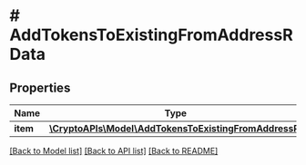# # AddTokensToExistingFromAddressRData

## Properties

Name | Type | Description | Notes
------------ | ------------- | ------------- | -------------
**item** | [**\CryptoAPIs\Model\AddTokensToExistingFromAddressRI**](AddTokensToExistingFromAddressRI.md) |  |

[[Back to Model list]](../../README.md#models) [[Back to API list]](../../README.md#endpoints) [[Back to README]](../../README.md)
